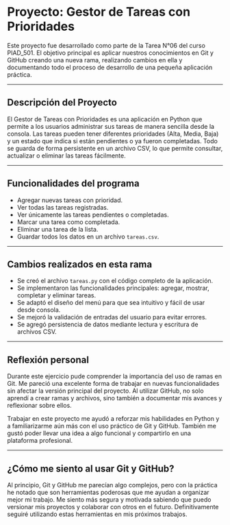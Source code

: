 # Proyecto: Gestor de Tareas con Prioridades

Este proyecto fue desarrollado como parte de la Tarea N°06 del curso PIAD_501. El objetivo principal es aplicar nuestros conocimientos en Git y GitHub creando una nueva rama, realizando cambios en ella y documentando todo el proceso de desarrollo de una pequeña aplicación práctica.

---
## Descripción del Proyecto

El Gestor de Tareas con Prioridades es una aplicación en Python que permite a los usuarios administrar sus tareas de manera sencilla desde la consola. Las tareas pueden tener diferentes prioridades (Alta, Media, Baja) y un estado que indica si están pendientes o ya fueron completadas. Todo se guarda de forma persistente en un archivo CSV, lo que permite consultar, actualizar o eliminar las tareas fácilmente.

---

## Funcionalidades del programa

- Agregar nuevas tareas con prioridad.
- Ver todas las tareas registradas.
- Ver únicamente las tareas pendientes o completadas.
- Marcar una tarea como completada.
- Eliminar una tarea de la lista.
- Guardar todos los datos en un archivo `tareas.csv`.
---

## Cambios realizados en esta rama 

- Se creó el archivo `tareas.py` con el código completo de la aplicación.
- Se implementaron las funcionalidades principales: agregar, mostrar, completar y eliminar tareas.
- Se adaptó el diseño del menú para que sea intuitivo y fácil de usar desde consola.
- Se mejoró la validación de entradas del usuario para evitar errores.
- Se agregó persistencia de datos mediante lectura y escritura de archivos CSV.
---

## Reflexión personal

Durante este ejercicio pude comprender la importancia del uso de ramas en Git. Me pareció una excelente forma de trabajar en nuevas funcionalidades sin afectar la versión principal del proyecto. Al utilizar GitHub, no solo aprendí a crear ramas y archivos, sino también a documentar mis avances y reflexionar sobre ellos.

Trabajar en este proyecto me ayudó a reforzar mis habilidades en Python y a familiarizarme aún más con el uso práctico de Git y GitHub. También me gustó poder llevar una idea a algo funcional y compartirlo en una plataforma profesional.

---
##  ¿Cómo me siento al usar Git y GitHub?

Al principio, Git y GitHub me parecían algo complejos, pero con la práctica he notado que son herramientas poderosas que me ayudan a organizar mejor mi trabajo. Me siento más segura y motivada sabiendo que puedo versionar mis proyectos y colaborar con otros en el futuro. Definitivamente seguiré utilizando estas herramientas en mis próximos trabajos.


